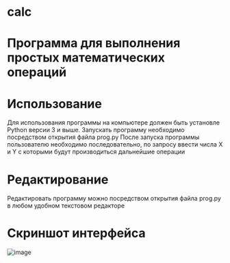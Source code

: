 # calc
# Программа для выполнения простых математических операций

# Использование
Для использования программы на компьютере должен быть установле Python версии 3 и выше.
Запускать программу необходимо посредством открытия файла prog.py
После запуска программы пользователю необходимо последовательно, по запросу ввести числа X и Y с которыми будут производиться дальнейшие операции

# Редактирование
Редактировать программу можно посредством открытия файла prog.py в любом удобном текстовом редакторе

# Скриншот интерфейса
![image](https://user-images.githubusercontent.com/90547503/132978325-d280878f-29ba-47ed-aef5-d608457c04da.png "Скриншот интерфейса")
